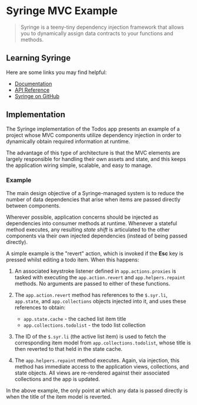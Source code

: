 # Syringe MVC Example

> Syringe is a teeny-tiny dependency injection framework that allows you to dynamically assign data contracts to your functions and methods.

## Learning Syringe

Here are some links you may find helpful:

* [Documentation](https://github.com/holt/syringe#overview)
* [API Reference](https://github.com/holt/syringe#api)
* [Syringe on GitHub](https://github.com/holt/syringe)

## Implementation

The Syringe implementation of the Todos app presents an example of a project whose MVC components utilize dependency injection in order to dynamically obtain required information at runtime. 

The advantage of this type of architecture is that the MVC elements are largely responsible for handling their own assets and state, and this keeps the application wiring simple, scalable, and easy to manage.

### Example

The main design objective of a Syringe-managed system is to reduce the number of data dependencies that arise when items are passed directly between components. 

Wherever possible, application concerns should be injected as dependencies into consumer methods at runtime. Whenever a stateful method executes, any resulting _state shift_ is articulated to the other components via their own injected dependencies (instead of being passed directly).

A simple example is the "revert" action, which is invoked if the __Esc__ key is pressed whilst editing a todo item. When this happens:

1. An associated keystroke listener defined in `app.actions.proxies` is tasked with executing the `app.action.revert` and `app.helpers.repaint` methods. No arguments are passed to either of these functions. 
2. The `app.action.revert` method has references to the `$.syr.li`, `app.state`, and `app.collections` objects injected into it, and uses these references to obtain:
    - `app.state.cache` - the cached list item title
    - `app.collections.todolist` - the todo list collection

3. The ID of the `$.syr.li` (the active list item) is used to fetch the corresponding item model from `app.collections.todolist`, whose title is then reverted to that held in the state cache.

4. The `app.helpers.repaint` method executes. Again, via injection, this method has immediate access to the application views, collections, and state objects. All views are re-rendered against their associated collections and the app is updated.

In the above example, the only point at which any data is passed directly is when the title of the item model is reverted.